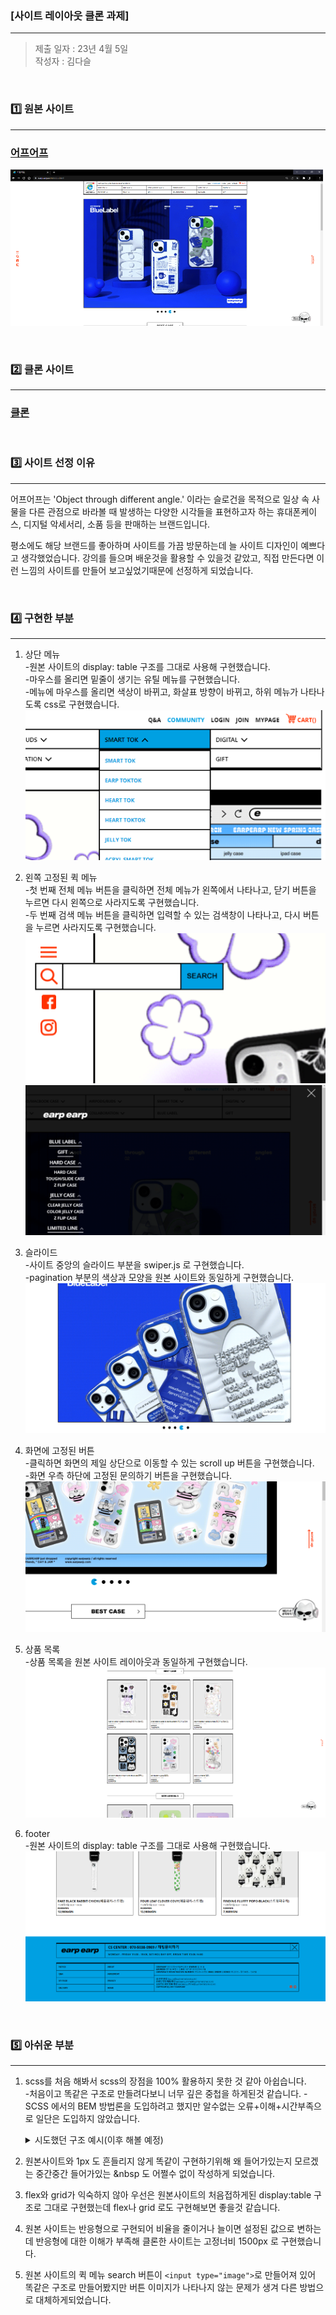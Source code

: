 ### [사이트 레이아웃 클론 과제]
---

>제출 일자 : 23년 4월 5일   
작성자 : 김다슬

<br>

### :one: 원본 사이트 
---

### [어프어프](https://earpearp.com/index.html)

![image](/screenshots/earpearp_full.png)

<br>

### :two: 클론 사이트 
---
### [클론](https://beautiful-sunflower-e9dfb0.netlify.app/)

<br>

### :three: 사이트 선정 이유
---
어프어프는 'Object through different angle.' 이라는 슬로건을 목적으로 일상 속 사물을 다른 관점으로 바라볼 때 발생하는 다양한 시각들을 표현하고자 하는 휴대폰케이스, 디지털 악세서리, 소품 등을 판매하는 브랜드입니다. 

평소에도 해당 브랜드를 좋아하며 사이트를 가끔 방문하는데 늘 사이트 디자인이 예쁘다고 생각했었습니다. 강의를 들으며 배운것을 활용할 수 있을것 같았고, 직접 만든다면 이런 느낌의 사이트를 만들어 보고싶었기때문에 선정하게 되었습니다. 

<br>

### :four: 구현한 부분
---
1. 상단 메뉴  
-원본 사이트의 display: table 구조를 그대로 사용해 구현했습니다.  
-마우스를 올리면 밑줄이 생기는 유틸 메뉴를 구현했습니다.    
-메뉴에 마우스를 올리면 색상이 바뀌고, 화살표 방향이 바뀌고,
하위 메뉴가 나타나도록 css로 구현했습니다. 
![image](/screenshots/header.png)  

2. 왼쪽 고정된 퀵 메뉴  
-첫 번째 전체 메뉴 버튼을 클릭하면 전체 메뉴가 왼쪽에서 나타나고, 닫기 버튼을 누르면 다시 왼쪽으로 사라지도록 구현했습니다.   
-두 번째 검색 메뉴 버튼을 클릭하면 입력할 수 있는 검색창이 나타나고, 다시 버튼을 누르면 사라지도록 구현했습니다.
![image](/screenshots/quick_btns_search.png)
![image](/screenshots/total.png)   

3. 슬라이드   
-사이트 중앙의 슬라이드 부분을 swiper.js 로 구현했습니다.  
-pagination 부분의 색상과 모양을 원본 사이트와 동일하게 구현했습니다.  
![image](/screenshots/slide.png)    

4. 화면에 고정된 버튼   
-클릭하면 화면의 제일 상단으로 이동할 수 있는 scroll up 버튼을 구현했습니다.  
-화면 우측 하단에 고정된 문의하기 버튼을 구현했습니다.  
![image](/screenshots/fixed.png)  

5. 상품 목록  
-상품 목록을 원본 사이트 레이아웃과 동일하게 구현했습니다.  
![image](/screenshots/product.png)  

6. footer  
-원본 사이트의 display: table 구조를 그대로 사용해 구현했습니다. 
![image](/screenshots/footer.png)

<br>

### :five: 아쉬운 부분
---
1. scss를 처음 해봐서 scss의 장점을 100% 활용하지 못한 것 같아 아쉽습니다.  
-처음이고 똑같은 구조로 만들려다보니 너무 깊은 중첩을 하게된것 같습니다.
-SCSS 에서의 BEM 방법론을 도입하려고 했지만 알수없는 오류+이해+시간부족으로 일단은 도입하지 않았습니다. 
      <details>
      <summary>시도했던 구조 예시(이후 해볼 예정)</summary>

      ```html
      <nav class="nav">
        <ul class="nav__menu">
          <li class="nav__item">
            <a class="nav__link"></a>
          </li>
          <li class="nav__item nav--active">
            <a class="nav__link"></a>
          </li>
        </ul>
      </nav>
      ```
      ```css
      .nav {
        ...
        &__menu {
          ...
        }
        &__item {
          ...
        }
        &__link {
          ...
        }
        &--active {
          ...
        }
      }
      ```
      </details>    

2. 원본사이트와 1px 도 흔들리지 않게 똑같이 구현하기위해 왜 들어가있는지 모르겠는 중간중간 들어가있는 &nbsp 도 어쩔수 없이 작성하게 되었습니다.  
3. flex와 grid가 익숙하지 않아 우선은 원본사이트의 처음접하게된 display:table 구조로 그대로 구현했는데 flex나 grid 로도 구현해보면 좋을것 같습니다.
4. 원본 사이트는 반응형으로 구현되어 비율을 줄이거나 늘이면 설정된 값으로 변하는데 반응형에 대한 이해가 부족해 클론한 사이트는 고정너비 1500px 로 구현했습니다.  
5. 원본 사이트의 퀵 메뉴 search 버튼이 `<input type="image">`로 만들어져 있어 똑같은 구조로 만들어봤지만 버튼 이미지가 나타나지 않는 문제가 생겨 다른 방법으로 대체하게되었습니다.     